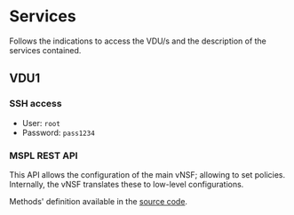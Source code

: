 # Services

Follows the indications to access the VDU/s and the description of the services contained.

## VDU1

### SSH access

* User: `root`
* Password: `pass1234`

### MSPL REST API

This API allows the configuration of the main vNSF; allowing to set policies. Internally, the vNSF translates these to low-level configurations.

Methods' definition available in the [source code](../../../src/vnf/l23filter/api/v2.py).
